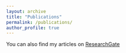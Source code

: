 ```yaml
---
layout: archive
title: "Publications"
permalink: /publications/
author_profile: true
---
```


You can also find my articles on [ResearchGate](https://www.researchgate.net/profile/Feng-Xie-40/research)





